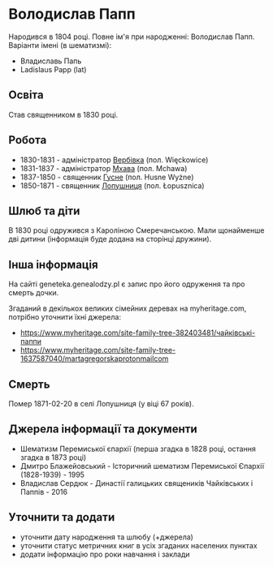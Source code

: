# Володислав Папп #

Народився в 1804 році. Повне ім'я при народженні: Володислав Папп. Варіанти імені (в шематизмі):

- Владиславь Папь 
- Ladislaus Papp (lat)

## Освіта ##

Став священником в 1830 році.

## Робота ##

- 1830-1831 - адміністратор [Вербівка](https://uk.wikipedia.org/wiki/Вербівка_(Самбірський_район)) (пол. Więckowice)
- 1831-1837 - адміністратор [Мхава](https://uk.wikipedia.org/wiki/Мхава) (пол. Mchawa)
- 1837-1850 - священник [Гусне](https://uk.wikipedia.org/wiki/Верхнє_Гусне) (пол. Husne Wyżne)
- 1850-1871 - священник [Лопушниця](https://uk.wikipedia.org/wiki/Лопушниця) (пол. Łopusznica)

## Шлюб та діти ##

В 1830 році одружився з Кароліною Смеречанською. Мали щонайменше дві дитини (інформація буде додана на сторінці дружини).

## Інша інформація ##

На сайті geneteka.genealodzy.pl є запис про його одруження та про смерть дочки.

Згаданий в декількох великих сімейних деревах на myheritage.com, потрібно уточнити їхні джерела:

- https://www.myheritage.com/site-family-tree-382403481/чайківські-паппи
- https://www.myheritage.com/site-family-tree-1637587040/martagregorskaprotonmailcom

## Смерть ##

Помер 1871-02-20 в селі Лопушниця (у віці 67 років).

## Джерела інформації та документи ##

- Шематизм Перемиської єпархії (перша згадка в 1828 році, остання згадка в 1873 році)
- Дмитро Блажейовський - Історичний шематизм Перемиської Єпархії (1828-1939) - 1995
- Владислав Сердюк - Династії галицьких священиків Чайківських і Паппів - 2016

## Уточнити та додати ##

- уточнити дату народження та шлюбу (+джерела)
- уточнити статус метричних книг в усіх згаданих населених пунктах
- додати інформацію про роки навчання і заклади
